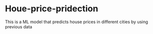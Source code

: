 # Houe-price-pridection
This is a ML model that predicts house prices in different cities by using previous data
